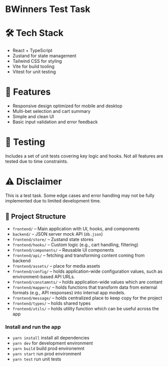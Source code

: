 # BWinners Test Task

# 🛠️ Tech Stack
- React + TypeScript
- Zustand for state management
- Tailwind CSS for styling
- Vite for build tooling
- Vitest for unit testing

# 📱 Features
- Responsive design optimized for mobile and desktop
- Multi-bet selection and cart summary
- Simple and clean UI
- Basic input validation and error feedback

# 🧪 Testing
Includes a set of unit tests covering key logic and hooks. Not all features are tested due to time constraints.

# ⚠️ Disclaimer
This is a test task. Some edge cases and error handling may not be fully implemented due to limited development time.

## 🧩 Project Structure

- `frontend/` – Main application with UI, hooks, and components
- `backend/` – JSON server mock API (`db.json`)
- `frontend/store/` – Zustand state stores
- `frontend/hooks/` – Custom logic (e.g., cart handling, filtering)
- `frontend/components/` – Reusable UI components
- `frontend/api/` – fetching and transforming content coming from backend
- `frontend/assets/` – place for media assets
- `frontend/config/` –  holds application-wide configuration values, such as environment-based API URLs.
- `frontend/constamnts/` –  holds application-wide values which are contant
- `frontend/mappers/` –  holds functions that transform data from external formats (e.g., API responses) into internal app models.
- `frontend/message/` –  holds centralized place to keep copy for the project
- `frontend/types/` –  holds shared types
- `frontend/utils/` –  holds utility function which can be useful across the app

### Install and run the app

- `yarn install` install all dependencies
- `yarn dev` for development environment
- `yarn build` build prod environemnt
- `yarn start` run prod environment
- `yarn test` run unit tests
